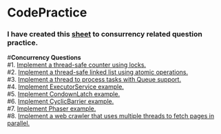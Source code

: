 # CodePractice
### I have created this [sheet](https://docs.google.com/spreadsheets/d/1OZ1TB7XB88VctD1y7MfkT9-0a08nUx0lhvhC7cPsnI8/edit?usp=sharing) to consurrency related question practice. 
#**Concurrency Questions**\
#1. [Implement a thread-safe counter using locks.](./src/main/java/Concurrency/Question1.java) \
#2. [Implement a thread-safe linked list using atomic operations.](./src/main/java/Concurrency/Question2.java)\
#3. [Implement a thread to process tasks with Queue support.](./src/main/java/Concurrency/ThreadsExample.java)\
#4. [Implement ExecutorService example.](./src/main/java/Concurrency/ExecutorServiceExample.java)\
#5. [Implement CondownLatch example.](./src/main/java/Concurrency/CountDownLatchExample.java)\
#6. [Implement CyclicBarrier example.](./src/main/java/Concurrency/CyclicBarrierExample.java)\
#7. [Implement Phaser example.](./src/main/java/Concurrency/PhaserExample.java)\
#8. [Implement a web crawler that uses multiple threads to fetch pages in parallel.](./src/main/java/Concurrency/Question3.java)